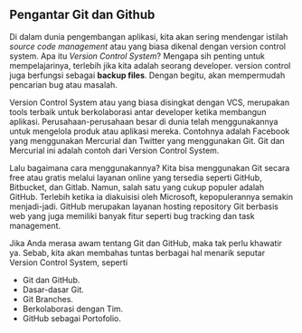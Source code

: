 ## Pengantar Git dan Github

Di dalam dunia pengembangan aplikasi, kita akan sering mendengar istilah *source code management* atau yang biasa dikenal dengan version control system. Apa itu *Version Control System*? Mengapa sih penting untuk mempelajarinya, terlebih jika kita adalah seorang developer. version control juga berfungsi sebagai **backup files**. Dengan begitu, akan mempermudah pencarian bug atau masalah.

Version Control System atau yang biasa disingkat dengan VCS, merupakan tools terbaik untuk berkolaborasi antar developer ketika membangun aplikasi. Perusahaan-perusahaan besar di dunia telah menggunakannya untuk mengelola produk atau aplikasi mereka. Contohnya adalah Facebook yang menggunakan Mercurial dan Twitter yang menggunakan Git. Git dan Mercurial ini adalah contoh dari Version Control System.

Lalu bagaimana cara menggunakannya? Kita bisa menggunakan Git secara free atau gratis melalui layanan online yang tersedia seperti GitHub, Bitbucket, dan Gitlab. Namun, salah satu yang cukup populer adalah GitHub. Terlebih ketika ia diakuisisi oleh Microsoft, kepopulerannya semakin menjadi-jadi. GitHub merupakan layanan hosting repository Git berbasis web yang juga memiliki banyak fitur seperti bug tracking dan task management.

Jika Anda merasa awam tentang Git dan GitHub, maka tak perlu khawatir ya. Sebab, kita akan membahas tuntas berbagai hal menarik seputar Version Control System, seperti

   * Git dan GitHub.
   * Dasar-dasar Git.
   * Git Branches.
   * Berkolaborasi dengan Tim.
   * GitHub sebagai Portofolio.
